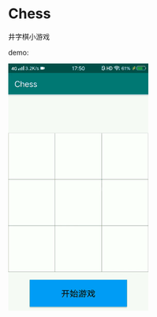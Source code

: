 # Chess
井字棋小游戏

demo:

![image](https://github.com/YangRT/Chess/blob/master/app/src/main/java/com/example/chess/demo/chess.gif)
